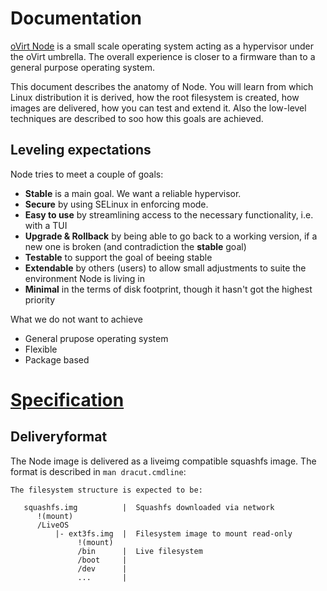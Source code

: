 Documentation
=============

[oVirt Node](http://www.ovirt.org/Node) is a small scale operating system acting as a hypervisor under the oVirt umbrella. The overall experience is closer to a firmware than to a general purpose operating system.

This document describes the anatomy of Node.
You will learn from which Linux distribution it is derived, how the root filesystem is created, how images are delivered, how you can test and extend it.
Also the low-level techniques are described to soo how this goals are achieved.


## Leveling expectations

Node tries to meet a couple of goals:

+ **Stable** is a main goal. We want a reliable hypervisor.
+ **Secure** by using SELinux in enforcing mode.
+ **Easy to use** by streamlining access to the necessary functionality, i.e. with a TUI
+ **Upgrade & Rollback** by being able to go back to a working version,
  if a new one is broken (and contradiction the **stable** goal)
+ **Testable** to support the goal of beeing stable
+ **Extendable** by others (users) to allow small adjustments to suite the environment Node is living in
+ **Minimal** in the terms of disk footprint, though it hasn't got the highest priority


What we do not want to achieve

+ General prupose operating system
+ Flexible
+ Package based


[Specification](#spec)
=============

Deliveryformat
--------------

The Node image is delivered as a liveimg compatible squashfs image. The format is described in `man dracut.cmdline`:

    The filesystem structure is expected to be:

       squashfs.img          |  Squashfs downloaded via network
          !(mount)
          /LiveOS
              |- ext3fs.img  |  Filesystem image to mount read-only
                   !(mount)
                   /bin      |  Live filesystem
                   /boot     |
                   /dev      |
                   ...       |
